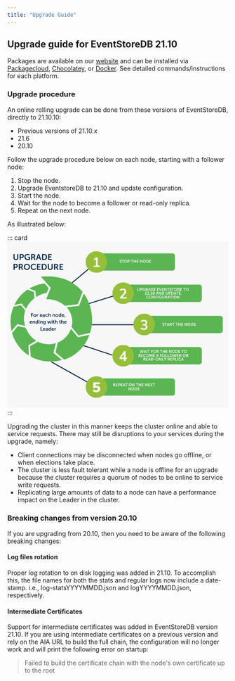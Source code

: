 ```yaml
---
title: "Upgrade Guide"
---
```


## Upgrade guide for EventStoreDB 21.10

Packages are available on our [website](https://www.eventstore.com/downloads) and can be installed via [Packagecloud](https://packagecloud.io/EventStore/EventStore-OSS), [Chocolatey](https://chocolatey.org/packages/eventstore-oss), or [Docker](https://hub.docker.com/r/eventstore/eventstore/tags?page=1&name=21.10). See detailed commands/instructions for each platform.

### Upgrade procedure

An online rolling upgrade can be done from these versions of EventStoreDB, directly to 21.10.10:
- Previous versions of 21.10.x
- 21.6
- 20.10

Follow the upgrade procedure below on each node, starting with a follower node:

1. Stop the node.
2. Upgrade EventstoreDB to 21.10 and update configuration.
3. Start the node.
4. Wait for the node to become a follower or read-only replica.
5. Repeat on the next node. 

As illustrated below:

::: card
![EventStoreDB upgrade procedure for each node](./images/upgrade-procedure.png)
:::


Upgrading the cluster in this manner keeps the cluster online and able to service requests. There may still be disruptions to your services during the upgrade, namely:
- Client connections may be disconnected when nodes go offline, or when elections take place.
- The cluster is less fault tolerant while a node is offline for an upgrade because the cluster requires a quorum of nodes to be online to service write requests.
- Replicating large amounts of data to a node can have a performance impact on the Leader in the cluster.

### Breaking changes from version 20.10

If you are upgrading from 20.10, then you need to be aware of the following breaking changes:

#### Log files rotation

Proper log rotation to on disk logging was added in 21.10. To accomplish this, the file names for both the stats and regular logs now include a date-stamp. i.e., log-statsYYYYMMDD.json and logYYYYMMDD.json, respectively.

#### Intermediate Certificates

Support for intermediate certificates was added in EventStoreDB version 21.10. If you are using intermediate certificates on a previous version and rely on the AIA URL to build the full chain, the configuration will no longer work and will print the following error on startup: 

> Failed to build the certificate chain with the node's own certificate up to the root
